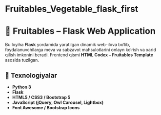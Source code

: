 # Fruitables_Vegetable_flask_first
# 🥦 Fruitables – Flask Web Application

Bu loyiha **Flask** yordamida yaratilgan dinamik web-ilova bo‘lib, foydalanuvchilarga meva va sabzavot mahsulotlarini onlayn ko‘rish va xarid qilish imkonini beradi. Frontend qismi **HTML Codex – Fruitables Template** asosida tuzilgan.

## 🚀 Texnologiyalar
- **Python 3**
- **Flask**
- **HTML5 / CSS3 / Bootstrap 5**
- **JavaScript (jQuery, Owl Carousel, Lightbox)**
- **Font Awesome / Bootstrap Icons**

